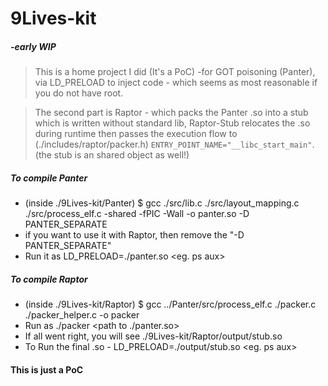 # 9Lives-kit
##### -early WIP
> This is a home project I did (It's a PoC) -for GOT poisoning (Panter), via LD_PRELOAD to inject code - which seems as most reasonable if you do not have root.

> The second part is Raptor - which packs the Panter .so into a stub which is written without standard lib, Raptor-Stub relocates the .so during runtime then passes the execution flow to (./includes/raptor/packer.h) ```ENTRY_POINT_NAME="__libc_start_main"```. (the stub is an shared object as well!)

##### To compile Panter
- (inside ./9Lives-kit/Panter) $ gcc ./src/lib.c ./src/layout_mapping.c ./src/process_elf.c -shared -fPIC -Wall -o panter.so  -D PANTER_SEPARATE
- if you want to use it with Raptor, then remove the "-D PANTER_SEPARATE"
- Run it as  LD_PRELOAD=./panter.so <eg. ps aux>

##### To compile Raptor
- (inside ./9Lives-kit/Raptor) $ gcc ../Panter/src/process_elf.c ./packer.c ./packer_helper.c  -o packer
- Run as ./packer <path to ./panter.so>
- If all went right, you will see ./9Lives-kit/Raptor/output/stub.so
- To Run the final .so - LD_PRELOAD=./output/stub.so <eg. ps aux>

#### This is just a PoC
